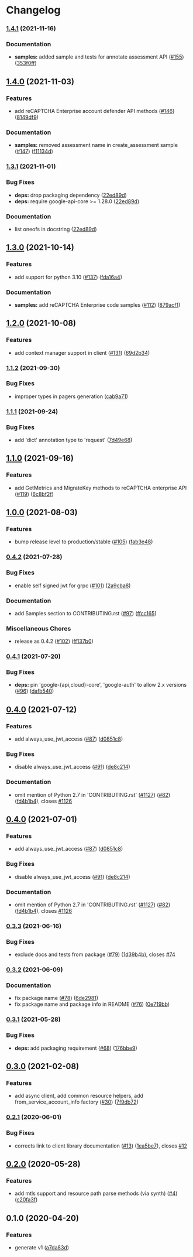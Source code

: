# Changelog

### [1.4.1](https://www.github.com/googleapis/python-recaptcha-enterprise/compare/v1.4.0...v1.4.1) (2021-11-16)


### Documentation

* **samples:** added sample and tests for annotate assessment API ([#155](https://www.github.com/googleapis/python-recaptcha-enterprise/issues/155)) ([353f0ff](https://www.github.com/googleapis/python-recaptcha-enterprise/commit/353f0ffa27119bf3a8a8f6cddecb41d1ca8dbd31))

## [1.4.0](https://www.github.com/googleapis/python-recaptcha-enterprise/compare/v1.3.1...v1.4.0) (2021-11-03)


### Features

* add reCAPTCHA Enterprise account defender API methods ([#146](https://www.github.com/googleapis/python-recaptcha-enterprise/issues/146)) ([8149df9](https://www.github.com/googleapis/python-recaptcha-enterprise/commit/8149df9e3038bf02483fb2ee0c9dfc9d713a6152))


### Documentation

* **samples:** removed assessment name in create_assessment sample ([#147](https://www.github.com/googleapis/python-recaptcha-enterprise/issues/147)) ([f11134d](https://www.github.com/googleapis/python-recaptcha-enterprise/commit/f11134da5e9e9770b73dadd96c08ba69c99b968f))

### [1.3.1](https://www.github.com/googleapis/python-recaptcha-enterprise/compare/v1.3.0...v1.3.1) (2021-11-01)


### Bug Fixes

* **deps:** drop packaging dependency ([22ed89d](https://www.github.com/googleapis/python-recaptcha-enterprise/commit/22ed89dcaa628790d09584b3bd20c35115647bb7))
* **deps:** require google-api-core >= 1.28.0 ([22ed89d](https://www.github.com/googleapis/python-recaptcha-enterprise/commit/22ed89dcaa628790d09584b3bd20c35115647bb7))


### Documentation

* list oneofs in docstring ([22ed89d](https://www.github.com/googleapis/python-recaptcha-enterprise/commit/22ed89dcaa628790d09584b3bd20c35115647bb7))

## [1.3.0](https://www.github.com/googleapis/python-recaptcha-enterprise/compare/v1.2.0...v1.3.0) (2021-10-14)


### Features

* add support for python 3.10 ([#137](https://www.github.com/googleapis/python-recaptcha-enterprise/issues/137)) ([fda16a4](https://www.github.com/googleapis/python-recaptcha-enterprise/commit/fda16a44a84b173a8866090021e03eef0cb82025))


### Documentation

* **samples:** add reCAPTCHA Enterprise code samples  ([#112](https://www.github.com/googleapis/python-recaptcha-enterprise/issues/112)) ([879acf1](https://www.github.com/googleapis/python-recaptcha-enterprise/commit/879acf12d24b5148e372f0f76a243ea0fc66286e))

## [1.2.0](https://www.github.com/googleapis/python-recaptcha-enterprise/compare/v1.1.2...v1.2.0) (2021-10-08)


### Features

* add context manager support in client ([#131](https://www.github.com/googleapis/python-recaptcha-enterprise/issues/131)) ([69d2b34](https://www.github.com/googleapis/python-recaptcha-enterprise/commit/69d2b347f9aab3f30a3b0265fc9dcd9a3926f62d))

### [1.1.2](https://www.github.com/googleapis/python-recaptcha-enterprise/compare/v1.1.1...v1.1.2) (2021-09-30)


### Bug Fixes

* improper types in pagers generation ([cab9a71](https://www.github.com/googleapis/python-recaptcha-enterprise/commit/cab9a71083b2482396ecd53051bb694937c7fe7d))

### [1.1.1](https://www.github.com/googleapis/python-recaptcha-enterprise/compare/v1.1.0...v1.1.1) (2021-09-24)


### Bug Fixes

* add 'dict' annotation type to 'request' ([7d49e68](https://www.github.com/googleapis/python-recaptcha-enterprise/commit/7d49e6830e0f914d8fb2f20961a3ae6953244ed4))

## [1.1.0](https://www.github.com/googleapis/python-recaptcha-enterprise/compare/v1.0.0...v1.1.0) (2021-09-16)


### Features

* add GetMetrics and MigrateKey methods to reCAPTCHA enterprise API ([#119](https://www.github.com/googleapis/python-recaptcha-enterprise/issues/119)) ([6c8bf2f](https://www.github.com/googleapis/python-recaptcha-enterprise/commit/6c8bf2f7f9fabb7fb23257fe5978ba59160d6875))

## [1.0.0](https://www.github.com/googleapis/python-recaptcha-enterprise/compare/v0.4.2...v1.0.0) (2021-08-03)


### Features

* bump release level to production/stable ([#105](https://www.github.com/googleapis/python-recaptcha-enterprise/issues/105)) ([fab3e48](https://www.github.com/googleapis/python-recaptcha-enterprise/commit/fab3e48b6ddc31bed65e9bedfd9f06aa33fd2c02))

### [0.4.2](https://www.github.com/googleapis/python-recaptcha-enterprise/compare/v0.4.1...v0.4.2) (2021-07-28)


### Bug Fixes

* enable self signed jwt for grpc ([#101](https://www.github.com/googleapis/python-recaptcha-enterprise/issues/101)) ([2a9cba8](https://www.github.com/googleapis/python-recaptcha-enterprise/commit/2a9cba89af89d76a1e9a4922e2901bd4847de949))


### Documentation

* add Samples section to CONTRIBUTING.rst ([#97](https://www.github.com/googleapis/python-recaptcha-enterprise/issues/97)) ([ffcc165](https://www.github.com/googleapis/python-recaptcha-enterprise/commit/ffcc1651929337be437250e440b75548c453ced9))


### Miscellaneous Chores

* release as 0.4.2 ([#102](https://www.github.com/googleapis/python-recaptcha-enterprise/issues/102)) ([ff137b0](https://www.github.com/googleapis/python-recaptcha-enterprise/commit/ff137b00f5282dc061941b6645143db7c66a6718))

### [0.4.1](https://www.github.com/googleapis/python-recaptcha-enterprise/compare/v0.4.0...v0.4.1) (2021-07-20)


### Bug Fixes

* **deps:** pin 'google-{api,cloud}-core', 'google-auth' to allow 2.x versions ([#96](https://www.github.com/googleapis/python-recaptcha-enterprise/issues/96)) ([dafb540](https://www.github.com/googleapis/python-recaptcha-enterprise/commit/dafb540844946190af288039b745f77ac08d90ab))

## [0.4.0](https://www.github.com/googleapis/python-recaptcha-enterprise/compare/v0.3.3...v0.4.0) (2021-07-12)


### Features

* add always_use_jwt_access ([#87](https://www.github.com/googleapis/python-recaptcha-enterprise/issues/87)) ([d0851c8](https://www.github.com/googleapis/python-recaptcha-enterprise/commit/d0851c8df866f4a5604523fcd23cfbba2a5fd51c))


### Bug Fixes

* disable always_use_jwt_access ([#91](https://www.github.com/googleapis/python-recaptcha-enterprise/issues/91)) ([de8c214](https://www.github.com/googleapis/python-recaptcha-enterprise/commit/de8c214bbbbe1aaf55ebabca35ab005540180be6))


### Documentation

* omit mention of Python 2.7 in 'CONTRIBUTING.rst' ([#1127](https://www.github.com/googleapis/python-recaptcha-enterprise/issues/1127)) ([#82](https://www.github.com/googleapis/python-recaptcha-enterprise/issues/82)) ([fd4b1b4](https://www.github.com/googleapis/python-recaptcha-enterprise/commit/fd4b1b4af92ff9027675b7bd1b494870225eccaa)), closes [#1126](https://www.github.com/googleapis/python-recaptcha-enterprise/issues/1126)

## [0.4.0](https://www.github.com/googleapis/python-recaptcha-enterprise/compare/v0.3.3...v0.4.0) (2021-07-01)


### Features

* add always_use_jwt_access ([#87](https://www.github.com/googleapis/python-recaptcha-enterprise/issues/87)) ([d0851c8](https://www.github.com/googleapis/python-recaptcha-enterprise/commit/d0851c8df866f4a5604523fcd23cfbba2a5fd51c))


### Bug Fixes

* disable always_use_jwt_access ([#91](https://www.github.com/googleapis/python-recaptcha-enterprise/issues/91)) ([de8c214](https://www.github.com/googleapis/python-recaptcha-enterprise/commit/de8c214bbbbe1aaf55ebabca35ab005540180be6))


### Documentation

* omit mention of Python 2.7 in 'CONTRIBUTING.rst' ([#1127](https://www.github.com/googleapis/python-recaptcha-enterprise/issues/1127)) ([#82](https://www.github.com/googleapis/python-recaptcha-enterprise/issues/82)) ([fd4b1b4](https://www.github.com/googleapis/python-recaptcha-enterprise/commit/fd4b1b4af92ff9027675b7bd1b494870225eccaa)), closes [#1126](https://www.github.com/googleapis/python-recaptcha-enterprise/issues/1126)

### [0.3.3](https://www.github.com/googleapis/python-recaptcha-enterprise/compare/v0.3.2...v0.3.3) (2021-06-16)


### Bug Fixes

* exclude docs and tests from package ([#79](https://www.github.com/googleapis/python-recaptcha-enterprise/issues/79)) ([1d39b4b](https://www.github.com/googleapis/python-recaptcha-enterprise/commit/1d39b4bbf30aadafaa407c4911e2368d9330ccef)), closes [#74](https://www.github.com/googleapis/python-recaptcha-enterprise/issues/74)

### [0.3.2](https://www.github.com/googleapis/python-recaptcha-enterprise/compare/v0.3.1...v0.3.2) (2021-06-09)


### Documentation

* fix package name ([#78](https://www.github.com/googleapis/python-recaptcha-enterprise/issues/78)) ([6de2981](https://www.github.com/googleapis/python-recaptcha-enterprise/commit/6de298111482e205d90895674fd19db401df70ea))
* fix package name and package info in README ([#76](https://www.github.com/googleapis/python-recaptcha-enterprise/issues/76)) ([0e719bb](https://www.github.com/googleapis/python-recaptcha-enterprise/commit/0e719bb23c9680f46bf36ef2344a98eb73ac70dc))

### [0.3.1](https://www.github.com/googleapis/python-recaptcha-enterprise/compare/v0.3.0...v0.3.1) (2021-05-28)


### Bug Fixes

* **deps:** add packaging requirement ([#68](https://www.github.com/googleapis/python-recaptcha-enterprise/issues/68)) ([176bbe9](https://www.github.com/googleapis/python-recaptcha-enterprise/commit/176bbe954a38c0dbbe4669035bb4a807031c7a9d))

## [0.3.0](https://www.github.com/googleapis/python-recaptcha-enterprise/compare/v0.2.1...v0.3.0) (2021-02-08)


### Features

* add async client, add common resource helpers, add from_service_account_info factory ([#30](https://www.github.com/googleapis/python-recaptcha-enterprise/issues/30)) ([7f9db72](https://www.github.com/googleapis/python-recaptcha-enterprise/commit/7f9db7203246c0911ad1760ffc8e56cc61acd224))

### [0.2.1](https://www.github.com/googleapis/python-recaptcha-enterprise/compare/v0.2.0...v0.2.1) (2020-06-01)


### Bug Fixes

* corrects link to client library documentation ([#13](https://www.github.com/googleapis/python-recaptcha-enterprise/issues/13)) ([1ea5be7](https://www.github.com/googleapis/python-recaptcha-enterprise/commit/1ea5be722147a7386afa5320eef7266b3eb9d984)), closes [#12](https://www.github.com/googleapis/python-recaptcha-enterprise/issues/12)

## [0.2.0](https://www.github.com/googleapis/python-recaptcha-enterprise/compare/v0.1.0...v0.2.0) (2020-05-28)


### Features

* add mtls support and resource path parse methods (via synth) ([#4](https://www.github.com/googleapis/python-recaptcha-enterprise/issues/4)) ([c20fa3f](https://www.github.com/googleapis/python-recaptcha-enterprise/commit/c20fa3f09365b2d1bc172df35c06110c989f688e))

## 0.1.0 (2020-04-20)


### Features

* generate v1 ([a7da83d](https://www.github.com/googleapis/python-recaptcha-enterprise/commit/a7da83ddb1d622584fb442d38c28419e7708b946))
